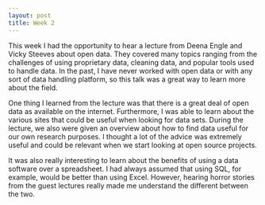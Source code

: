 ```yaml
---
layout: post
title: Week 2
---
```


This week I had the opportunity to hear a lecture from Deena Engle and Vicky Steeves about open data.  They covered many topics ranging from the challenges of using proprietary data, cleaning data, and popular tools used to handle data. In the past, I have never worked with open data or with any sort of data handling platform, so this talk was a great way to learn more about the field. 

One thing I learned from the lecture was that there is a great deal of open data as available on the internet. Furthermore, I was able to learn about the various sites that could be useful when looking for data sets. During the lecture, we also were given an overview about how to find data useful for our own research purposes. I thought a lot of the advice was extremely useful and could be relevant when we start looking at open source projects. 

It was also really interesting to learn about the benefits of using a data software over a spreadsheet. I had always assumed that using SQL, for example, would be better than using Excel. However, hearing horror stories from the guest lectures really made me understand the different between the two. 

